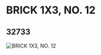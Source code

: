 # BRICK 1X3, NO. 12
## 32733
![BRICK 1X3, NO. 12](https://lc-www-live-s.legocdn.com/media/bricks/5/2/6182793.jpg)